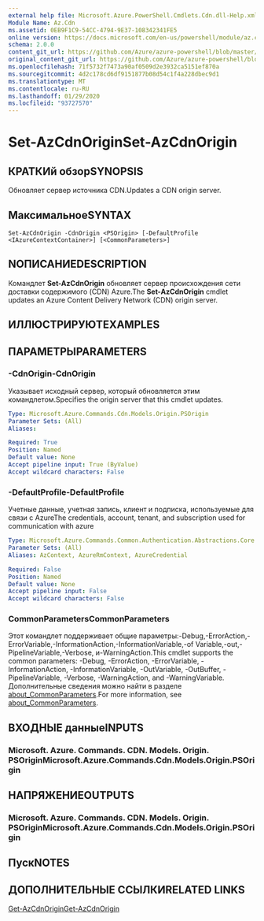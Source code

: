 ```yaml
---
external help file: Microsoft.Azure.PowerShell.Cmdlets.Cdn.dll-Help.xml
Module Name: Az.Cdn
ms.assetid: 0EB9F1C9-54CC-4794-9E37-108342341FE5
online version: https://docs.microsoft.com/en-us/powershell/module/az.cdn/set-azcdnorigin
schema: 2.0.0
content_git_url: https://github.com/Azure/azure-powershell/blob/master/src/Cdn/Cdn/help/Set-AzCdnOrigin.md
original_content_git_url: https://github.com/Azure/azure-powershell/blob/master/src/Cdn/Cdn/help/Set-AzCdnOrigin.md
ms.openlocfilehash: 71f5732f7473a90af0509d2e3932ca5151ef870a
ms.sourcegitcommit: 4d2c178cd6df9151877b08d54c1f4a228dbec9d1
ms.translationtype: MT
ms.contentlocale: ru-RU
ms.lasthandoff: 01/29/2020
ms.locfileid: "93727570"
---
```

# <span data-ttu-id="4a453-101">Set-AzCdnOrigin</span><span class="sxs-lookup"><span data-stu-id="4a453-101">Set-AzCdnOrigin</span></span>

## <span data-ttu-id="4a453-102">КРАТКИй обзор</span><span class="sxs-lookup"><span data-stu-id="4a453-102">SYNOPSIS</span></span>
<span data-ttu-id="4a453-103">Обновляет сервер источника CDN.</span><span class="sxs-lookup"><span data-stu-id="4a453-103">Updates a CDN origin server.</span></span>

## <span data-ttu-id="4a453-104">Максимальное</span><span class="sxs-lookup"><span data-stu-id="4a453-104">SYNTAX</span></span>

```
Set-AzCdnOrigin -CdnOrigin <PSOrigin> [-DefaultProfile <IAzureContextContainer>] [<CommonParameters>]
```

## <span data-ttu-id="4a453-105">NОПИСАНИЕ</span><span class="sxs-lookup"><span data-stu-id="4a453-105">DESCRIPTION</span></span>
<span data-ttu-id="4a453-106">Командлет **Set-AzCdnOrigin** обновляет сервер происхождения сети доставки содержимого (CDN) Azure.</span><span class="sxs-lookup"><span data-stu-id="4a453-106">The **Set-AzCdnOrigin** cmdlet updates an Azure Content Delivery Network (CDN) origin server.</span></span>

## <span data-ttu-id="4a453-107">ИЛЛЮСТРИРУЮТ</span><span class="sxs-lookup"><span data-stu-id="4a453-107">EXAMPLES</span></span>

## <span data-ttu-id="4a453-108">ПАРАМЕТРЫ</span><span class="sxs-lookup"><span data-stu-id="4a453-108">PARAMETERS</span></span>

### <span data-ttu-id="4a453-109">-CdnOrigin</span><span class="sxs-lookup"><span data-stu-id="4a453-109">-CdnOrigin</span></span>
<span data-ttu-id="4a453-110">Указывает исходный сервер, который обновляется этим командлетом.</span><span class="sxs-lookup"><span data-stu-id="4a453-110">Specifies the origin server that this cmdlet updates.</span></span>

```yaml
Type: Microsoft.Azure.Commands.Cdn.Models.Origin.PSOrigin
Parameter Sets: (All)
Aliases:

Required: True
Position: Named
Default value: None
Accept pipeline input: True (ByValue)
Accept wildcard characters: False
```

### <span data-ttu-id="4a453-111">-DefaultProfile</span><span class="sxs-lookup"><span data-stu-id="4a453-111">-DefaultProfile</span></span>
<span data-ttu-id="4a453-112">Учетные данные, учетная запись, клиент и подписка, используемые для связи с Azure</span><span class="sxs-lookup"><span data-stu-id="4a453-112">The credentials, account, tenant, and subscription used for communication with azure</span></span>

```yaml
Type: Microsoft.Azure.Commands.Common.Authentication.Abstractions.Core.IAzureContextContainer
Parameter Sets: (All)
Aliases: AzContext, AzureRmContext, AzureCredential

Required: False
Position: Named
Default value: None
Accept pipeline input: False
Accept wildcard characters: False
```

### <span data-ttu-id="4a453-113">CommonParameters</span><span class="sxs-lookup"><span data-stu-id="4a453-113">CommonParameters</span></span>
<span data-ttu-id="4a453-114">Этот командлет поддерживает общие параметры:-Debug,-ErrorAction,-ErrorVariable,-InformationAction,-InformationVariable,-of Variable,-out,-PipelineVariable,-Verbose, и-WarningAction.</span><span class="sxs-lookup"><span data-stu-id="4a453-114">This cmdlet supports the common parameters: -Debug, -ErrorAction, -ErrorVariable, -InformationAction, -InformationVariable, -OutVariable, -OutBuffer, -PipelineVariable, -Verbose, -WarningAction, and -WarningVariable.</span></span> <span data-ttu-id="4a453-115">Дополнительные сведения можно найти в разделе [about_CommonParameters](https://go.microsoft.com/fwlink/?LinkID=113216).</span><span class="sxs-lookup"><span data-stu-id="4a453-115">For more information, see [about_CommonParameters](https://go.microsoft.com/fwlink/?LinkID=113216).</span></span>

## <span data-ttu-id="4a453-116">ВХОДНЫЕ данные</span><span class="sxs-lookup"><span data-stu-id="4a453-116">INPUTS</span></span>

### <span data-ttu-id="4a453-117">Microsoft. Azure. Commands. CDN. Models. Origin. PSOrigin</span><span class="sxs-lookup"><span data-stu-id="4a453-117">Microsoft.Azure.Commands.Cdn.Models.Origin.PSOrigin</span></span>

## <span data-ttu-id="4a453-118">НАПРЯЖЕНИЕ</span><span class="sxs-lookup"><span data-stu-id="4a453-118">OUTPUTS</span></span>

### <span data-ttu-id="4a453-119">Microsoft. Azure. Commands. CDN. Models. Origin. PSOrigin</span><span class="sxs-lookup"><span data-stu-id="4a453-119">Microsoft.Azure.Commands.Cdn.Models.Origin.PSOrigin</span></span>

## <span data-ttu-id="4a453-120">Пуск</span><span class="sxs-lookup"><span data-stu-id="4a453-120">NOTES</span></span>

## <span data-ttu-id="4a453-121">ДОПОЛНИТЕЛЬНЫЕ ССЫЛКИ</span><span class="sxs-lookup"><span data-stu-id="4a453-121">RELATED LINKS</span></span>

[<span data-ttu-id="4a453-122">Get-AzCdnOrigin</span><span class="sxs-lookup"><span data-stu-id="4a453-122">Get-AzCdnOrigin</span></span>](./Get-AzCdnOrigin.md)


